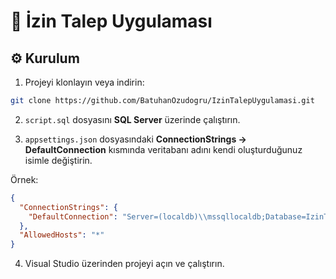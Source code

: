 ﻿# 🧾 İzin Talep Uygulaması


## ⚙️ Kurulum

1. Projeyi klonlayın veya indirin:

```bash
git clone https://github.com/BatuhanOzudogru/IzinTalepUygulamasi.git
```

2. `script.sql` dosyasını **SQL Server** üzerinde çalıştırın.

3. `appsettings.json` dosyasındaki **ConnectionStrings → DefaultConnection** kısmında veritabanı adını kendi oluşturduğunuz isimle değiştirin.

Örnek:

```json
{
  "ConnectionStrings": {
    "DefaultConnection": "Server=(localdb)\\mssqllocaldb;Database=IzinTalepUygulamasiDB;Trusted_Connection=True;MultipleActiveResultSets=true;TrustServerCertificate=True"
  },
  "AllowedHosts": "*"
}
```

4. Visual Studio üzerinden projeyi açın ve çalıştırın.
